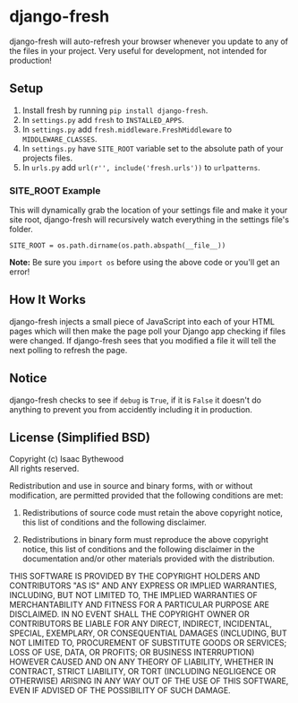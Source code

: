 # django-fresh

django-fresh will auto-refresh your browser whenever you update to any of the
files in your project. Very useful for development, not intended for
production!


## Setup

 1. Install fresh by running `pip install django-fresh`.
 2. In `settings.py` add `fresh` to `INSTALLED_APPS`.
 3. In `settings.py` add `fresh.middleware.FreshMiddleware` to `MIDDLEWARE_CLASSES`.
 4. In `settings.py` have `SITE_ROOT` variable set to the absolute path of your projects files.
 5. In `urls.py` add `url(r'', include('fresh.urls'))` to `urlpatterns`.

### SITE_ROOT Example

This will dynamically grab the location of your settings file and make it your
site root, django-fresh will recursively watch everything in the settings file's
folder.

    SITE_ROOT = os.path.dirname(os.path.abspath(__file__))

**Note:** Be sure you `import os` before using the above code or you'll get an
error!

## How It Works

django-fresh injects a small piece of JavaScript into each of your HTML pages
which will then make the page poll your Django app checking if files were
changed. If django-fresh sees that you modified a file it will tell the next
polling to refresh the page.


## Notice

django-fresh checks to see if `debug` is `True`, if it is `False` it doesn't do
anything to prevent you from accidently including it in production.


## License (Simplified BSD)

Copyright (c) Isaac Bythewood  
All rights reserved.

Redistribution and use in source and binary forms, with or without
modification, are permitted provided that the following conditions are met:

1. Redistributions of source code must retain the above copyright notice,
   this list of conditions and the following disclaimer.

2. Redistributions in binary form must reproduce the above copyright notice,
   this list of conditions and the following disclaimer in the documentation
   and/or other materials provided with the distribution.

THIS SOFTWARE IS PROVIDED BY THE COPYRIGHT HOLDERS AND CONTRIBUTORS "AS IS" AND
ANY EXPRESS OR IMPLIED WARRANTIES, INCLUDING, BUT NOT LIMITED TO, THE IMPLIED
WARRANTIES OF MERCHANTABILITY AND FITNESS FOR A PARTICULAR PURPOSE ARE
DISCLAIMED. IN NO EVENT SHALL THE COPYRIGHT OWNER OR CONTRIBUTORS BE LIABLE FOR
ANY DIRECT, INDIRECT, INCIDENTAL, SPECIAL, EXEMPLARY, OR CONSEQUENTIAL DAMAGES
(INCLUDING, BUT NOT LIMITED TO, PROCUREMENT OF SUBSTITUTE GOODS OR SERVICES;
LOSS OF USE, DATA, OR PROFITS; OR BUSINESS INTERRUPTION) HOWEVER CAUSED AND
ON ANY THEORY OF LIABILITY, WHETHER IN CONTRACT, STRICT LIABILITY, OR TORT
(INCLUDING NEGLIGENCE OR OTHERWISE) ARISING IN ANY WAY OUT OF THE USE OF THIS
SOFTWARE, EVEN IF ADVISED OF THE POSSIBILITY OF SUCH DAMAGE.
